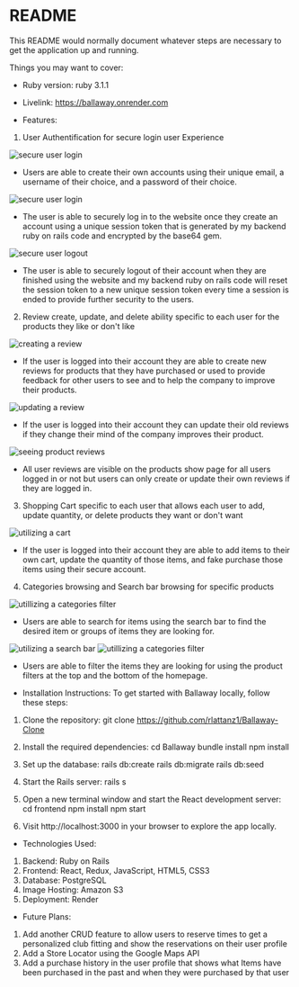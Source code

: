 # README

This README would normally document whatever steps are necessary to get the
application up and running.

Things you may want to cover:

* Ruby version: ruby 3.1.1

* Livelink: https://ballaway.onrender.com

* Features:

1. User Authentification for secure login user Experience

![secure user login](https://raw.github.com/rlattanz1/Ballaway-Clone/main/images/create_account.png?raw=true)
* Users are able to create their own accounts using their unique email, a username of their choice, and a password of their choice.

![secure user login](https://raw.github.com/rlattanz1/Ballaway-Clone/main/images/login.png?raw=true)
* The user is able to securely log in to the website once they create an account using a unique session token that is generated by my backend ruby on rails code and encrypted by the base64 gem.

![secure user logout](https://raw.github.com/rlattanz1/Ballaway-Clone/main/images/logout.png?raw=true)
* The user is able to securely logout of their account when they are finished using the website and my backend ruby on rails code will reset the session token to a new unique session token every time a session is ended to provide further security to the users.

2.  Review create, update, and delete ability specific to each user for the products they like or don't like

![creating a review](https://raw.github.com/rlattanz1/Ballaway-Clone/main/images/create_reviews.png?raw=true)
* If the user is logged into their account they are able to create new reviews for products that they have purchased or used to provide feedback for other users to see and to help the company to improve their products.

![updating a review](https://raw.github.com/rlattanz1/Ballaway-Clone/main/images/update_reviews.png?raw=true)
* If the user is logged into their account they can update their old reviews if they change their mind of the company improves their product.

![seeing product reviews](https://raw.github.com/rlattanz1/Ballaway-Clone/main/images/product_reviews.png?raw=true)
* All user reviews are visible on the products show page for all users logged in or not but users can only create or update their own reviews if they are logged in.

3. Shopping Cart specific to each user that allows each user to add, update quantity, or delete products they want or don't want

![utilizing a cart](https://raw.github.com/rlattanz1/Ballaway-Clone/main/images/cart.png?raw=true)
* If the user is logged into their account they are able to add items to their own cart, update the quantity of those items, and fake purchase those items using their secure account.

4. Categories browsing and Search bar browsing for specific products

![utillizing a categories filter](https://raw.github.com/rlattanz1/Ballaway-Clone/main/images/search.png?raw=true)
* Users are able to search for items using the search bar to find the desired item or groups of items they are looking for.

![utilizing a search bar](https://raw.github.com/rlattanz1/Ballaway-Clone/main/images/categories.png?raw=true)
![utillizing a categories filter](https://raw.github.com/rlattanz1/Ballaway-Clone/main/images/categories_2.png?raw=true)
* Users are able to filter the items they are looking for using the product filters at the top and the bottom of the homepage.

* Installation Instructions:
To get started with Ballaway locally, follow these steps:

1. Clone the repository: git clone https://github.com/rlattanz1/Ballaway-Clone

2. Install the required dependencies: cd Ballaway bundle install npm install

3. Set up the database: rails db:create rails db:migrate rails db:seed

4. Start the Rails server: rails s

5. Open a new terminal window and start the React development server: cd frontend npm install npm start

6. Visit http://localhost:3000 in your browser to explore the app locally.

* Technologies Used:
1. Backend: Ruby on Rails
2. Frontend: React, Redux, JavaScript, HTML5, CSS3
3. Database: PostgreSQL
4. Image Hosting: Amazon S3
5. Deployment: Render

* Future Plans:
1. Add another CRUD feature to allow users to reserve times to get a personalized club fitting and show the reservations on their user profile
2. Add a Store Locator using the Google Maps API
3. Add a purchase history in the user profile that shows what Items have been purchased in the past and when they were purchased by that user
